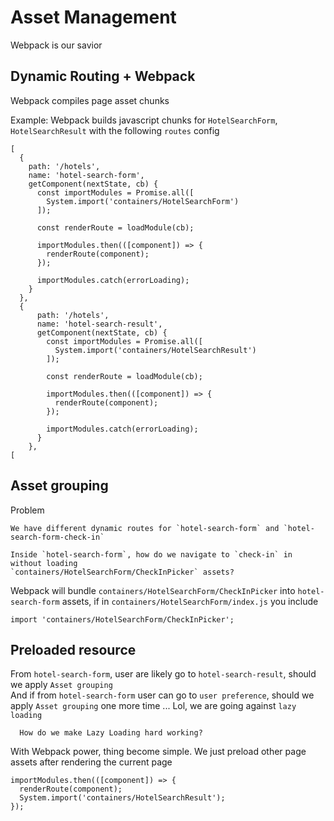 # Asset Management

Webpack is our savior

## Dynamic Routing + Webpack

Webpack compiles page asset chunks  

Example: Webpack builds javascript chunks for `HotelSearchForm`, `HotelSearchResult` with the following `routes` config

```JS
[
  {
    path: '/hotels',
    name: 'hotel-search-form',
    getComponent(nextState, cb) {
      const importModules = Promise.all([
        System.import('containers/HotelSearchForm')
      ]);

      const renderRoute = loadModule(cb);

      importModules.then(([component]) => {
        renderRoute(component);
      });

      importModules.catch(errorLoading);
    }
  },
  {
      path: '/hotels',
      name: 'hotel-search-result',
      getComponent(nextState, cb) {
        const importModules = Promise.all([
          System.import('containers/HotelSearchResult')
        ]);
  
        const renderRoute = loadModule(cb);
  
        importModules.then(([component]) => {
          renderRoute(component);
        });
  
        importModules.catch(errorLoading);
      }
    },
[
```

## Asset grouping
Problem

``` 
We have different dynamic routes for `hotel-search-form` and `hotel-search-form-check-in`

Inside `hotel-search-form`, how do we navigate to `check-in` in without loading 
`containers/HotelSearchForm/CheckInPicker` assets?
```

Webpack will bundle `containers/HotelSearchForm/CheckInPicker` into `hotel-search-form` assets, 
if in `containers/HotelSearchForm/index.js` you include

```JS
import 'containers/HotelSearchForm/CheckInPicker';
```

## Preloaded resource
From `hotel-search-form`, user are likely go to `hotel-search-result`, should we apply `Asset grouping`  
And if from `hotel-search-form` user can go to `user preference`, should we apply `Asset grouping` one more time ...
Lol, we are going against `lazy loading`

```
  How do we make Lazy Loading hard working?
```

With Webpack power, thing become simple. We just preload other page assets after rendering the current page
```JS
importModules.then(([component]) => {
  renderRoute(component);
  System.import('containers/HotelSearchResult');
});
```
